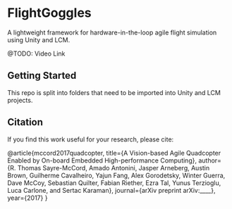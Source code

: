 # FlightGoggles
A lightweight framework for hardware-in-the-loop agile flight simulation using Unity and LCM.

@TODO: Video Link

## Getting Started
This repo is split into folders that need to be imported into Unity and LCM projects.

## Citation
If you find this work useful for your research, please cite:

@article{mccord2017quadcopter,
  title={A Vision-based Agile Quadcopter Enabled by On-board Embedded High-performance Computing},
  author={R. Thomas Sayre-McCord, Amado Antonini, Jasper Arneberg, Austin Brown, Guilherme Cavalheiro, Yajun Fang, Alex Gorodetsky, Winter Guerra, Dave McCoy, Sebastian Quilter, Fabian Riether, Ezra Tal, Yunus Terzioglu, Luca Carlone, and Sertac Karaman},
  journal={arXiv preprint arXiv:____},
  year={2017}
}
